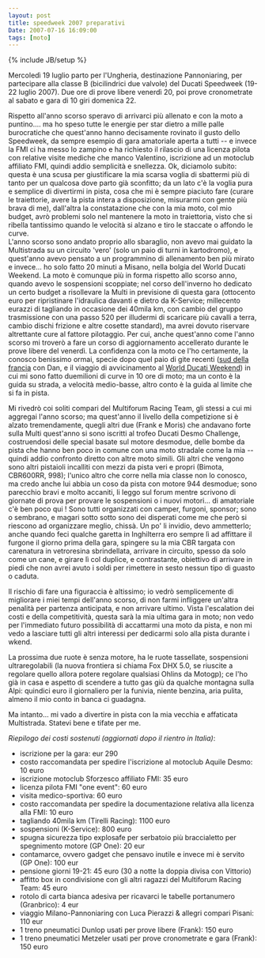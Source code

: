 ```yaml
---
layout: post
title: speedweek 2007 preparativi
Date: 2007-07-16 16:09:00
tags: [moto]
---
```

{% include JB/setup %} 

Mercoledì 19 luglio parto per l'Ungheria, destinazione Pannoniaring, per partecipare alla classe B (bicilindrici due valvole) del Ducati Speedweek (19-22 luglio 2007). Due ore di prove libere venerdì 20, poi prove cronometrate al sabato e gara di 10 giri domenica 22.  
  
Rispetto all'anno scorso speravo di arrivarci più allenato e con la moto a puntino.... ma ho speso tutte le energie per star dietro a mille palle burocratiche che quest'anno hanno decisamente rovinato il gusto dello Speedweek, da sempre esempio di gara amatoriale aperta a tutti -- e invece la FMI ci ha messo lo zampino e ha richiesto il rilascio di una licenza pilota con relative visite mediche che manco Valentino, iscrizione ad un motoclub affiliato FMI, quindi addio semplicità e snellezza. Ok, diciamolo subito: questa è una scusa per giustificare la mia scarsa voglia di sbattermi più di tanto per un qualcosa dove parto già sconfitto; da un lato c'è la voglia pura e semplice di divertirmi in pista, cosa che mi è sempre piaciuto fare (curare le traiettorie, avere la pista intera a disposizione, misurarmi con gente più brava di me), dall'altra la constatazione che con la mia moto, col mio budget, avrò problemi solo nel mantenere la moto in traiettoria, visto che si ribella tantissimo quando le velocità si alzano e tiro le staccate o affondo le curve.    
L'anno scorso sono andato proprio allo sbaraglio, non avevo mai guidato la Multistrada su un circuito 'vero' (solo un paio di turni in kartodromo), e quest'anno avevo pensato a un programmino di allenamento ben più mirato e invece... ho solo fatto 20 minuti a Misano, nella bolgia del World Ducati Weekend. La moto è comunque più in forma rispetto allo scorso anno, quando avevo le sospensioni scoppiate; nel corso dell'inverno ho dedicato un certo budget a risollevare la Multi in previsione di questa gara (ottocento euro per ripristinare l'idraulica davanti e dietro da K-Service; millecento eurazzi di tagliando in occasione dei 40mila km, con cambio del gruppo trasmissione con una passo 520 per illudermi di scaricare più cavalli a terra, cambio dischi frizione e altre cosette standard), ma avrei dovuto riservare altrettante cure al fattore pilotaggio. Per cui, anche quest'anno come l'anno scorso mi troverò a fare un corso di aggiornamento accellerato durante le prove libere del venerdì. La confidenza con la moto ce l'ho certamente, la conosco benissimo ormai, specie dopo quel paio di gite recenti ([sud della francia](http://aadm.github.com/2007-07-04-sud-della-francia-in-moto.html) con Dan, e il viaggio di avvicinamento al [World Ducati Weekend](http://aadm.github.com/2007-07-09-wdw-2007.html)) in cui mi sono fatto duemilioni di curve in 10 ore di moto; ma un conto è la guida su strada, a velocità medio-basse, altro conto è la guida al limite che si fa in pista.  
  
Mi rivedrò coi soliti compari del Multiforum Racing Team, gli stessi a cui mi aggregai l'anno scorso; ma quest'anno il livello della competizione si è alzato tremendamente, quegli altri due (Frank e Moris) che andavano forte sulla Multi quest'anno si sono iscritti al trofeo Ducati Desmo Challenge, costruendosi delle special basate sul motore desmodue, delle bombe da pista che hanno ben poco in comune con una moto stradale come la mia -- quindi addio confronto diretto con altre moto simili. Gli altri che vengono sono altri pistaioli incalliti con mezzi da pista veri e propri (Bimota, CBR600RR, 998); l'unico altro che corre nella mia classe non lo conosco, ma credo anche lui abbia un coso da pista con motore 944 desmodue; sono parecchio bravi e molto accaniti, li leggo sul forum mentre scrivono di giornate di prova per provare le sospensioni o i nuovi motori... di amatoriale c'è ben poco qui ! Sono tutti organizzati con camper, furgoni, sponsor; sono o sembrano, e magari sotto sotto sono dei disperati come me che però si riescono ad organizzare meglio, chissà. Un po' li invidio, devo ammetterlo; anche quando feci qualche garetta in Inghilterra ero sempre lì ad affittare il furgone il giorno prima della gara, spingere su la mia CBR targata con carenatura in vetroresina sbrindellata, arrivare in circuito, spesso da solo come un cane, e girare lì col duplice, e contrastante, obiettivo di arrivare in piedi che non avrei avuto i soldi per rimettere in sesto nessun tipo di guasto o caduta.  
  
Il rischio di fare una figuraccia è altissimo; io vedrò semplicemente di migliorare i miei tempi dell'anno scorso, di non farmi infliggere un'altra penalità per partenza anticipata, e non arrivare ultimo. Vista l'escalation dei costi e della competitività, questa sarà la mia ultima gara in moto; non vedo per l'immediato futuro possibilità di accattarmi una moto da pista, e non mi vedo a lasciare tutti gli altri interessi per dedicarmi solo alla pista durante i wkend.  
  
La prossima due ruote è senza motore, ha le ruote tassellate, sospensioni ultraregolabili (la nuova frontiera si chiama Fox DHX 5.0, se riuscite a regolare quello allora potere regolare qualsiasi Ohlins da Motogp); ce l'ho già in casa e aspetto di scendere a tutto gas giù da qualche montagna sulla Alpi: quindici euro il giornaliero per la funivia, niente benzina, aria pulita, almeno il mio conto in banca ci guadagna.  
  
Ma intanto... mi vado a divertire in pista con la mia vecchia e affaticata Multistrada. Statevi bene e tifate per me.  
  
_Riepilogo dei costi sostenuti (aggiornati dopo il rientro in Italia)_:  

* iscrizione per la gara: eur 290
* costo raccomandata per spedire l'iscrizione al motoclub Aquile Desmo: 10 euro
* iscrizione motoclub Sforzesco affiliato FMI: 35 euro
* licenza pilota FMI "one event": 60 euro
* visita medico-sportiva: 60 euro
* costo raccomandata per spedire la documentazione relativa alla licenza alla FMI: 10 euro
* tagliando 40mila km (Tirelli Racing): 1100 euro
* sospensioni (K-Service): 800 euro
* spugna sicurezza tipo explosafe per serbatoio più braccialetto per spegnimento motore (GP One): 20 eur
* contamarce, ovvero gadget che pensavo inutile e invece mi è servito (GP One): 100 eur
* pensione giorni 19-21: 45 euro (30 a notte la doppia divisa con Vittorio)
* affitto box in condivisione con gli altri ragazzi del Multiforum Racing Team: 45 euro
* rotolo di carta bianca adesiva per ricavarci le tabelle portanumero (Granbrico): 4 eur
* viaggio Milano-Pannoniaring con Luca Pierazzi & allegri compari Pisani: 110 eur
* 1 treno pneumatici Dunlop usati per prove libere (Frank): 150 euro
* 1 treno pneumatici Metzeler usati per prove cronometrate e gara (Frank): 150 euro
